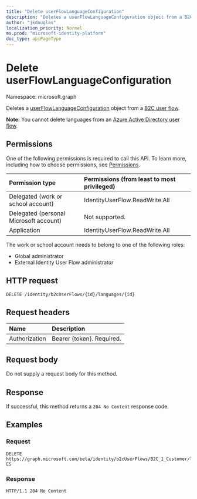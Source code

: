 ```yaml
---
title: "Delete userFlowLanguageConfiguration"
description: "Deletes a userFlowLanguageConfiguration object from a B2C user flow."
author: "jkdouglas"
localization_priority: Normal
ms.prod: "microsoft-identity-platform"
doc_type: apiPageType
---
```


# Delete userFlowLanguageConfiguration

Namespace: microsoft.graph

Deletes a [userFlowLanguageConfiguration](../resources/userflowlanguageconfiguration.md) object from a [B2C user flow](../resources/b2cidentityuserflow.md).

**Note:** You cannot delete languages from an [Azure Active Directory user flow](../resources/b2xidentityuserflow.md).

## Permissions

One of the following permissions is required to call this API. To learn more, including how to choose permissions, see [Permissions](/graph/permissions-reference).

|Permission type      | Permissions (from least to most privileged)              |
|:--------------------|:---------------------------------------------------------|
|Delegated (work or school account)|IdentityUserFlow.ReadWrite.All|
|Delegated (personal Microsoft account)| Not supported.|
|Application|IdentityUserFlow.ReadWrite.All|

The work or school account needs to belong to one of the following roles:

* Global administrator
* External Identity User Flow administrator

## HTTP request

<!-- {
  "blockType": "ignored"
}
-->

``` http
DELETE /identity/b2cUserFlows/{id}/languages/{id}
```

## Request headers

|Name|Description|
|:---|:---|
|Authorization|Bearer {token}. Required.|

## Request body

Do not supply a request body for this method.

## Response

If successful, this method returns a `204 No Content` response code.

## Examples

### Request

<!-- {
  "blockType": "request",
  "name": "delete_userflowlanguageconfiguration"
}
-->

``` http
DELETE https://graph.microsoft.com/beta/identity/b2cUserFlows/B2C_1_Customer/languages/es-ES
```

### Response

<!-- {
  "blockType": "response",
  "truncated": true
}
-->

``` http
HTTP/1.1 204 No Content
```
